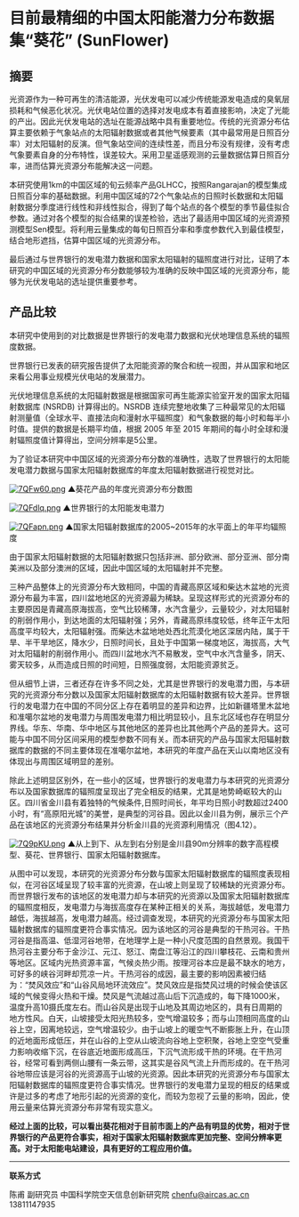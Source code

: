 # 目前最精细的中国太阳能潜力分布数据集“葵花” (SunFlower)

## 摘要

光资源作为一种可再生的清洁能源，光伏发电可以减少传统能源发电造成的臭氧层损耗和气候恶化状况。光伏电站位置的选择对发电成本有着直接影响，决定了光能的产出。因此光伏发电站的选址在能源战略中具有重要地位。传统的光资源分布估算主要依赖于气象站点的太阳辐射数据或者其他气候要素（其中最常用是日照百分率）对太阳辐射的反演。但气象站空间的连续性差，而且分布没有规律，没有考虑气象要素自身的分布特性，误差较大。采用卫星遥感观测的云量数据估算日照百分率，进而估算光资源分布能解决这一问题。

本研究使用1km的中国区域的旬云频率产品GLHCC，按照Rangarajan的模型集成日照百分率的基础数据。利用中国区域的72个气象站点的日照时长数据和太阳辐射数据分季度进行线性和非线性拟合，得到了每个站点的各个模型的季节最佳拟合参数。通过对各个模型的拟合结果的误差检验，选出了最适用中国区域的光资源预测模型Sen模型。将利用云量集成的每旬日照百分率和季度参数代入到最佳模型，结合地形遮挡，估算中国区域的光资源分布。

最后通过与世界银行的发电潜力数据和国家太阳辐射的辐照度进行对比，证明了本研究的中国区域的光资源分布分数能够较为准确的反映中国区域的光资源分布，能够为光伏发电站的选址提供重要参考。

## 产品比较

本研究中使用到的对比数据是世界银行的发电潜力数据和光伏地理信息系统的辐照度数据。

世界银行已发表的研究报告提供了太阳能资源的聚合和统一视图，并从国家和地区来看公用事业规模光伏电站的发展潜力。

光伏地理信息系统的太阳辐射数据是根据国家可再生能源实验室开发的国家太阳辐射数据库 (NSRDB) 计算得出的。NSRDB 连续完整地收集了三种最常见的太阳辐射测量值（全球水平、直接法向和漫射水平辐照度）和气象数据的每小时和每半小时值。提供的数据是长期平均值，根据 2005 年至 2015 年期间的每小时全球和漫射辐照度值计算得出，空间分辨率是5公里。

为了验证本研究中中国区域的光资源分布分数的准确性，选取了世界银行的太阳能发电潜力数据与国家太阳辐射数据库的年度太阳辐射数据进行视觉对比。

[![7QFw60.png](https://s4.ax1x.com/2022/01/13/7QFw60.png)](https://imgtu.com/i/7QFw60)
▲葵花产品的年度光资源分布分数图

[![7QFdlq.png](https://s4.ax1x.com/2022/01/13/7QFdlq.png)](https://imgtu.com/i/7QFdlq)
▲世界银行的太阳能发电潜力

[![7QFapn.png](https://s4.ax1x.com/2022/01/13/7QFapn.png)](https://imgtu.com/i/7QFapn)
▲国家太阳辐射数据库的2005~2015年的水平面上的年平均辐照度

由于国家太阳辐射数据的太阳辐射数据只包括非洲、部分欧洲、部分亚洲、部分南美洲以及部分澳洲的区域，因此中国区域的太阳辐射并不完整。

三种产品整体上的光资源分布大致相同，中国的青藏高原区域和柴达木盆地的光资源分布最为丰富，四川盆地地区的光资源最为稀缺。呈现这样形式的光资源分布的主要原因是青藏高原海拔高，空气比较稀薄，水汽含量少，云量较少，对太阳辐射的削弱作用小，到达地面的太阳辐射强；另外，青藏高原纬度较低，终年正午太阳高度平均较大，太阳辐射强。而柴达木盆地地处西北荒漠化地区深居内陆，属于干旱、半干旱地区，降水少，日照时间长，且处于中国第一梯度地区，海拔高，大气对太阳辐射的削弱作用小。而四川盆地水汽不易散发，空气中水汽含量多，阴天、雾天较多，从而造成日照的时间短，日照强度弱，太阳能资源贫乏。

但从细节上讲，三者还存在许多不同之处，尤其是世界银行的发电潜力图，与本研究的光资源分布分数以及国家太阳辐射数据库的太阳辐射数据有较大差异。世界银行的发电潜力在中国的不同分区上存在着明显的差异和边界，比如新疆塔里木盆地和准噶尔盆地的发电潜力与周围发电潜力相比明显较小，且东北区域也存在明显分界线。华东、华南、华中地区与其他地区的差异也比其他两个产品的差异大。这可能与中国不同分区间采用的模型参数不同有关。而本研究的产品与国家太阳辐射数据库的数据的不同主要体现在准噶尔盆地，本研究的年度产品在天山以南地区没有体现出与周围区域明显的差别。

除此上述明显区别外，在一些小的区域，世界银行的发电潜力与本研究的光资源分布以及国家数据库的辐照度呈现出了完全相反的结果，尤其是地势崎岖较大的山区。四川省金川县有着独特的气候条件,日照时间长，年平均日照小时数超过2400小时，有“高原阳光城”的美誉，是典型的河谷县。因此以金川县为例，展示三个产品在该地区的光资源分布结果并分析金川县的光资源利用情况（图4.12）。

[![7Q9pKU.png](https://s4.ax1x.com/2022/01/13/7Q9pKU.png)](https://imgtu.com/i/7Q9pKU)
▲从上到下、从左到右分别是金川县90m分辨率的数字高程模型、葵花、世界银行、国家太阳辐射数据库。

从图中可以发现，本研究的光资源分布分数与国家太阳辐射数据库的辐照度表现相似，在河谷区域呈现了较丰富的光资源，在山坡上则呈现了较稀缺的光资源分布。而世界银行发布的该地区的发电潜力却与本研究的光资源以及国家太阳辐射数据库的辐照度相反，发电潜力与海拔高度存在某种正相关的关系，海拔越低，发电潜力越低，海拔越高，发电潜力越高。经过调查发现，本研究的光资源分布与国家太阳辐射数据库的辐照度更符合事实情况。因为该地区的河谷是典型的干热河谷。干热河谷是指高温、低湿河谷地带，在地理学上是一种小尺度范围的自然景观。我国干热河谷主要分布于金沙江、元江、怒江、南盘江等沿江的四川攀枝花、云南和贵州等地区。区域内光热资源丰富，气候炎热少雨。按理河谷本应是最不缺水的地方，可好多的峡谷河畔却荒凉一片。干热河谷的成因，最主要的影响因素被归结为：“焚风效应”和“山谷风局地环流效应”。焚风效应是指焚风过境的时候会使该区域的气候变得火热和干燥。焚风是气流越过高山后下沉造成的，每下降1000米，温度升高10摄氏度左右。而山谷风是出现于山地及其周边地区的，具有日周期的地方性风。白天，山坡接受太阳光热较多，空气增温较多；而与山顶相同高度的山谷上空，因离地较远，空气增温较少。由于山坡上的暖空气不断膨胀上升，在山顶的近地面形成低压，并在山谷的上空从山坡流向谷地上空积聚，谷地上空空气受重力影响收缩下沉，在谷底近地面形成高压，下沉气流形成干热的环境。在干热河谷，经常可看到两侧山腰有一条云带，这其实是谷风气流上升而形成的。在干热河谷地带应该是河谷的光资源高于山坡的光资源。因此本研究的光资源分布与国家太阳辐射数据库的辐照度更符合事实情况。世界银行的发电潜力呈现的相反的结果或许是过多的考虑了地形引起的光资源的变化，而较为忽视了云量的影响，因此，使用云量来估算光资源分布非常有现实意义。

**经过上面的比较，可以看出葵花相对于目前市面上的产品有明显的优势，相对于世界银行的产品更符合事实，相对于国家太阳辐射数据库更加完整、空间分辨率更高。对于太阳能电站建设，具有更好的工程应用价值。**

---



**联系方式**

陈甫 副研究员
中国科学院空天信息创新研究院
chenfu@aircas.ac.cn
13811147935